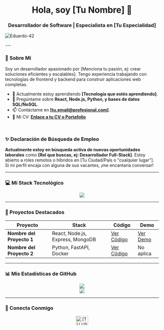 <h1 align="center">Hola, soy [Tu Nombre] 👋</h1>
<h3 align="center">Desarrollador de Software | Especialista en [Tu Especialidad]</h3>
<p align="left"> <img src="https://komarev.com/ghpvc/?username=Eduardo-42&label=Profile%20views&color=0e75b6&style=flat" alt="Eduardo-42" /> </p>
---

### 🚀 Sobre Mí

Soy un desarrollador apasionado por [Menciona tu pasión, ej: crear soluciones eficientes y escalables]. Tengo experiencia trabajando con tecnologías de frontend y backend para construir aplicaciones web completas.

- 🌱 Actualmente estoy aprendiendo **[Tecnología que estés aprendiendo]**.
- 💬 Pregúntame sobre **React, Node.js, Python, y bases de datos SQL/NoSQL**.
- 📫 Contáctame en **[tu.email@profesional.com]**.
- 📄 Mi CV: **[Enlace a tu CV o Portafolio](https://ejemplo.com)**

<br>

### ✨ Declaración de Búsqueda de Empleo
**Actualmente estoy en búsqueda activa de nuevas oportunidades laborales** como **[Rol que buscas, ej: Desarrollador Full-Stack]**. Estoy abierto a roles remotos o híbridos en [Tu Ciudad/País o "cualquier lugar"]. Si mi perfil encaja con alguna de sus vacantes, ¡me encantaría conversar!

---

### 💻 Mi Stack Tecnológico

<p align="center">
  <a href="https://skillicons.dev">
    <img src="https://skillicons.dev/icons?i=js,ts,react,redux,nodejs,express,mongodb,mysql,git,docker,aws,figma&perline=6" />
  </a>
</p>

---

### 📂 Proyectos Destacados

| Proyecto | Stack | Código | Demo |
|---|---|---|---|
| **Nombre del Proyecto 1** | React, Node.js, Express, MongoDB | [Ver Código](https://github.com/tu-usuario/repo1) | [Ver Demo](https://demo1.com) |
| **Nombre del Proyecto 2** | Python, FastAPI, Docker | [Ver Código](https://github.com/tu-usuario/repo2) | No aplica |

---

### 📊 Mis Estadísticas de GitHub

<p align="center">
  <img src="https://github-readme-stats.vercel.app/api?username=Eduardo-42&show_icons=true&theme=dracula&include_all_commits=true&count_private=true"/>
  <br/>
  <img src="https://github-readme-stats.vercel.app/api/top-langs/?username=Eduardo-42&layout=compact&langs_count=8&theme=dracula"/>
</p>

---

### 🤝 Conecta Conmigo

<p align="center">
<a href="https://linkedin.com/in/[TU_USUARIO_LINKEDIN]" target="blank"><img align="center" src="https://raw.githubusercontent.com/rahuldkjain/github-profile-readme-generator/main/src/images/icons/Social/linked-in-alt.svg" alt="[TU_USUARIO_LINKEDIN]" height="30" width="40" /></a>
</p>
